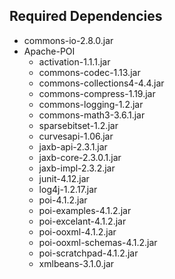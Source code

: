  ## Required Dependencies
 
 * commons-io-2.8.0.jar
 * Apache-POI
    * activation-1.1.1.jar
    * commons-codec-1.13.jar
    * commons-collections4-4.4.jar
    * commons-compress-1.19.jar
    * commons-logging-1.2.jar
    * commons-math3-3.6.1.jar
    * sparsebitset-1.2.jar
    * curvesapi-1.06.jar
    * jaxb-api-2.3.1.jar
    * jaxb-core-2.3.0.1.jar
    * jaxb-impl-2.3.2.jar
    * junit-4.12.jar
    * log4j-1.2.17.jar
    * poi-4.1.2.jar
    * poi-examples-4.1.2.jar
    * poi-excelant-4.1.2.jar
    * poi-ooxml-4.1.2.jar
    * poi-ooxml-schemas-4.1.2.jar
    * poi-scratchpad-4.1.2.jar
    * xmlbeans-3.1.0.jar